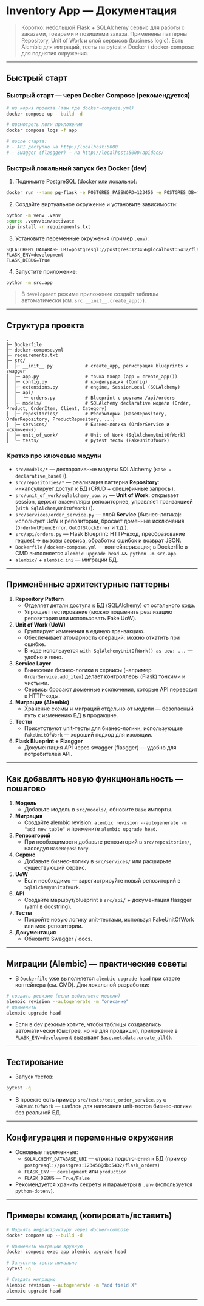
# Inventory App — Документация

> Коротко: небольшой Flask + SQLAlchemy сервис для работы с заказами, товарами и позициями заказа.
> Применены паттерны Repository, Unit of Work и слой сервисов (business logic). Есть Alembic для миграций, тесты на pytest и Docker / docker-compose для поднятия окружения.

---


## Быстрый старт


### Быстрый старт — через Docker Compose (рекомендуется)
```bash
# из корня проекта (там где docker-compose.yml)
docker compose up --build -d

# посмотреть логи приложения
docker compose logs -f app

# после старта:
# - API доступно на http://localhost:5000
# - Swagger (flasgger) — на http://localhost:5000/apidocs/
```

### Быстрый локальный запуск без Docker (dev)
1. Поднимите PostgreSQL (docker или локально):
```bash
docker run --name pg-flask -e POSTGRES_PASSWORD=123456 -e POSTGRES_DB=flask_orders -d -p 5432:5432 postgres:15
```
2. Создайте виртуальное окружение и установите зависимости:
```bash
python -m venv .venv
source .venv/bin/activate
pip install -r requirements.txt
```
3. Установите переменные окружения (пример `.env`):
```
SQLALCHEMY_DATABASE_URI=postgresql://postgres:123456@localhost:5432/flask_orders
FLASK_ENV=development
FLASK_DEBUG=True
```
4. Запустите приложение:
```bash
python -m src.app
```
> В `development` режиме приложение создаёт таблицы автоматически (см. `src.__init__.create_app()`).

---

## Структура проекта
```
.
├─ Dockerfile
├─ docker-compose.yml
├─ requirements.txt
├─ src/
│  ├─ __init__.py            # create_app, регистрация blueprints и swagger
│  ├─ app.py                 # точка входа (app = create_app())
│  ├─ config.py              # конфигурация (Config)
│  ├─ extensions.py          # engine, SessionLocal (SQLAlchemy)
│  ├─ api/
│  │  └─ orders.py           # Blueprint с роутами /api/orders
│  ├─ models/                # SQLAlchemy declarative модели (Order, Product, OrderItem, Client, Category)
│  ├─ repositories/          # Репозитории (BaseRepository, OrderRepository, ProductRepository, ...)
│  ├─ services/              # Бизнес-логика (OrderService и исключения)
│  ├─ unit_of_work/          # Unit of Work (SqlAlchemyUnitOfWork)
│  └─ tests/                 # pytest тесты (FakeUnitOfWork)
```

### Кратко про ключевые модули
- `src/models/*` — декларативные модели SQLAlchemy (`Base = declarative_base()`).
- `src/repositories/*` — реализация паттерна **Repository**: инкапсулирует доступ к БД (CRUD + специфичные запросы).
- `src/unit_of_work/sqlalchemy_uow.py` — **Unit of Work**: открывает session, держит экземпляры репозиториев, управляет транзакцией (`with SqlAlchemyUnitOfWork()`).
- `src/services/order_service.py` — слой **Service** (бизнес-логика): использует UoW и репозитории, бросает доменные исключения (`OrderNotFoundError`, `OutOfStockError` и т.д.).
- `src/api/orders.py` — Flask Blueprint: HTTP-вход, преобразование request -> вызовы сервиса, обработка ошибок и возврат JSON.
- `Dockerfile` / `docker-compose.yml` — контейнеризация; в Dockerfile в CMD выполняется `alembic upgrade head && python -m src.app`.
- `alembic/` + `alembic.ini` — миграции БД.

---

## Применённые архитектурные паттерны
1. **Repository Pattern**
   - Отделяет детали доступа к БД (SQLAlchemy) от остального кода.
   - Упрощает тестирование (можно подменить реализацию репозитория или использовать Fake UoW).
2. **Unit of Work (UoW)**
   - Группирует изменения в единую транзакцию.
   - Обеспечивает атомарность операций: можно откатить при ошибке.
   - В коде используется `with SqlAlchemyUnitOfWork() as uow: ...` — удобно и явно.
3. **Service Layer**
   - Вынесение бизнес-логики в сервисы (например `OrderService.add_item`) делает контроллеры (Flask) тонкими и чистыми.
   - Сервисы бросают доменные исключения, которые API переводит в HTTP-коды.
4. **Миграции (Alembic)**
   - Хранение схемы и миграций отдельно от модели — безопасный путь к изменению БД в продакшне.
5. **Тесты**
   - Присутствуют unit-тесты для бизнес-логики, использующие `FakeUnitOfWork` — хороший подход для изоляции.
6. **Flask Blueprint + Flasgger**
   - Документация API через swagger (flasgger) — удобно для потребителей API.

---

## Как добавлять новую функциональность — пошагово
1. **Модель**
   - Добавьте модель в `src/models/`, обновите `Base` импорты.
2. **Миграция**
   - Создайте alembic revision: `alembic revision --autogenerate -m "add new_table"` и примените `alembic upgrade head`.
3. **Репозиторий**
   - При необходимости добавьте репозиторий в `src/repositories/`, наследуя `BaseRepository`.
4. **Сервис**
   - Добавьте бизнес-логику в `src/services/` или расширьте существующий сервис.
5. **UoW**
   - Если необходимо — зарегистрируйте новый репозиторий в `SqlAlchemyUnitOfWork`.
6. **API**
   - Создайте маршрут/blueprint в `src/api/` + документация flasgger (yaml в docstring).
7. **Тесты**
   - Покройте новую логику unit-тестами, используя FakeUnitOfWork или мок-репозитории.
8. **Документация**
   - Обновите Swagger / docs.

---

## Миграции (Alembic) — практические советы
- В `Dockerfile` уже выполняется `alembic upgrade head` при старте контейнера (см. CMD). Для локальной разработки:
```bash
# создать ревизию (если добавляете модели)
alembic revision --autogenerate -m "описание"
# применить
alembic upgrade head
```
- Если в dev режиме хотите, чтобы таблицы создавались автоматически (быстрее, но не для продакшн), приложение в `FLASK_ENV=development` вызывает `Base.metadata.create_all()`.

---

## Тестирование
- Запуск тестов:
```bash
pytest -q
```
- В проекте есть пример `src/tests/test_order_service.py` с `FakeUnitOfWork` — шаблон для написания unit-тестов бизнес-логики без реальной БД.

---

## Конфигурация и переменные окружения
- Основные переменные:
  - `SQLALCHEMY_DATABASE_URI` — строка подключения к БД (пример `postgresql://postgres:123456@db:5432/flask_orders`)
  - `FLASK_ENV` — `development` или `production`
  - `FLASK_DEBUG` — `True/False`
- Рекомендуется хранить секреты и параметры в `.env` (используется `python-dotenv`).

---

## Примеры команд (копировать/вставить)
```bash
# Поднять инфраструктуру через docker-compose
docker compose up --build -d

# Применить миграции вручную
docker compose exec app alembic upgrade head

# Запустить тесты локально
pytest -q

# Создать миграцию
alembic revision --autogenerate -m "add field X"
alembic upgrade head
```

---
